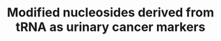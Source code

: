 ---
annotations:
- type: Pathway Ontology
  value: tRNA decay pathway
- type: Disease Ontology
  value: cancer
authors:
- DeSl
- Fehrhart
- Eweitz
- Finterly
description: Modified nucleosides which are primarily derived from tRNA are urinary
  biomarkers for various types of cancer, such as breast, colon, liver and lung cancer.
  This pathway provides an overview of these biomarkers, linked to literature and
  (if know) the mode of modification.
last-edited: 2021-06-23
organisms:
- Homo sapiens
redirect_from:
- /index.php/Pathway:WP4485
- /instance/WP4485
schema-jsonld:
- '@context': https://schema.org/
  '@id': https://wikipathways.github.io/pathways/WP4485.html
  '@type': Dataset
  creator:
    '@type': Organization
    name: WikiPathways
  description: Modified nucleosides which are primarily derived from tRNA are urinary
    biomarkers for various types of cancer, such as breast, colon, liver and lung
    cancer. This pathway provides an overview of these biomarkers, linked to literature
    and (if know) the mode of modification.
  keywords:
  - 5-carboxamide-
  - pseudouridine
  - tRNA
  - Cytidine
  - 7-methylguanosine
  - N2-N2-dimethyl-
  - 1-methylguanosine
  - 2'-deoxyguanosine
  - N1-ribofuranoside
  - adenosine
  - N6-succinyladenosine
  - 1-methyl-
  - uridine
  - N6-threonylcarbomoyladenosine
  - 2-methylguanosine
  - N6-methyladenosine
  - N2,N2,7-trimethylguanosine
  - 3-methyluridine
  - inosine
  - 8-hydroxy-
  - 1-methylinosine
  - (N)4-acetylcytidine
  - 2-pyridone-
  - 5'-methylthioadenosine
  - guanosine
  license: CC0
  name: Modified nucleosides derived from tRNA as urinary cancer markers
seo: CreativeWork
title: Modified nucleosides derived from tRNA as urinary cancer markers
wpid: WP4485
---